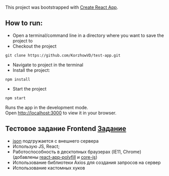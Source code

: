 This project was bootstrapped with [Create React App](https://github.com/facebook/create-react-app).
 
## How to run: 
- Open a terminal/command line in a directory where you want to save the project to 
- Checkout the project 
 
```
git clone https://github.com/KorzhowVD/test-app.git
```
 
- Navigate to project in the terminal 
- Install the project: 
 
``` 
npm install 
``` 
 
- Start the project  
 
``` 
npm start
```
Runs the app in the development mode.\
Open [http://localhost:3000](http://localhost:3000) to view it in your browser.

## Тестовое задание Frontend [Задание](https://docs.yandex.ru/docs/view?url=ya-disk-public%3A%2F%2F8xovKBTJuyuTt5migaTZLhvhEA2nPIeHMuc9wWL3DIzJucYuUqf1bGRCcmrNWofKq%2FJ6bpmRyOJonT3VoXnDag%3D%3D&name=Тестовое_задание_front.pdf)

- [json](http://myjson.dit.upm.es/api/bins/gbt6) подгружается с внешнего сервера
- Использую JS, React;
- Работоспособность в десктопных браузерах (IE11, Chrome) (добавлены [react-app-polyfill](https://github.com/facebook/create-react-app/blob/main/packages/react-app-polyfill/README.md) и [core-js](https://github.com/zloirock/core-js#ecmascript-object))
- Использование библиотеки Axios для создания запросов на сервер
- Использование кастомных хуков

